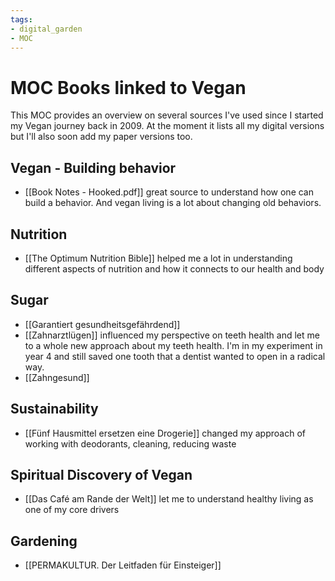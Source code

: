 ```yaml
---
tags: 
- digital_garden
- MOC
---
```

# MOC Books linked to Vegan
This MOC provides an overview on several sources I've used since I started my Vegan journey back in 2009. At the moment it lists all my digital versions but I'll also soon add my paper versions too.


## Vegan - Building behavior
+ [[Book Notes - Hooked.pdf]] great source to understand how one can build a behavior. And vegan living is a lot about changing old behaviors.

## Nutrition
+ [[The Optimum Nutrition Bible]] helped me a lot in understanding different aspects of nutrition and how it connects to our health and body

## Sugar
+ [[Garantiert gesundheitsgefährdend]]
+ [[Zahnarztlügen]] influenced my perspective on teeth health and let me to a whole new approach about my teeth health. I'm in my experiment in year 4 and still saved one tooth that a dentist wanted to open in a radical way.
+ [[Zahngesund]]

## Sustainability
+ [[Fünf Hausmittel ersetzen eine Drogerie]] changed my approach of working with deodorants, cleaning, reducing waste 

## Spiritual Discovery of Vegan
+ [[Das Café am Rande der Welt]] let me to understand healthy living as one of my core drivers

## Gardening
+ [[PERMAKULTUR. Der Leitfaden für Einsteiger]]